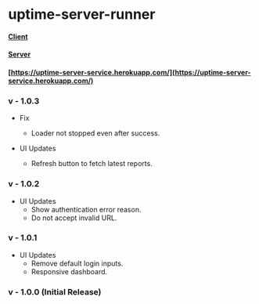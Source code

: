 # uptime-server-runner

#### [Client](https://github.com/Marvin9/uptime-server)
#### [Server](https://github.com/Marvin9/uptime-server-microservice)

#### [https://uptime-server-service.herokuapp.com/](https://uptime-server-service.herokuapp.com/)

### v - 1.0.3

- Fix
  - Loader not stopped even after success.
  
- UI Updates
  - Refresh button to fetch latest reports.

### v - 1.0.2

- UI Updates
  - Show authentication error reason.
  - Do not accept invalid URL.

### v - 1.0.1

- UI Updates
  - Remove default login inputs.
  - Responsive dashboard.

### v - 1.0.0 (Initial Release)
